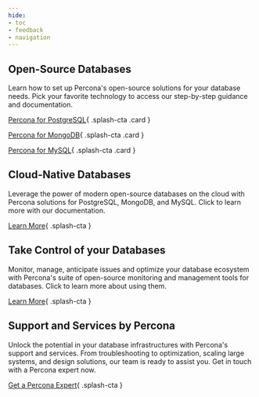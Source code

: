 ```yaml
---
hide:
- toc
- feedback
- navigation
---
```

<link rel="stylesheet" type="text/css" href="/css/landing.css" />
<main class="landing" markdown>
<section class="splash framed" markdown>

# Open-Source Databases

Learn how to set up Percona's open-source solutions for your database needs. Pick your favorite technology to access our step-by-step guidance and documentation.

[Percona for PostgreSQL](#){ .splash-cta .card }

[Percona for MongoDB](#){ .splash-cta .card }

[Percona for MySQL](#){ .splash-cta .card }

</section><section class="splash framed" markdown>

## Cloud-Native Databases

Leverage the power of modern open-source databases on the cloud with Percona solutions for PostgreSQL, MongoDB, and MySQL. Click to learn more with our documentation.

[Learn More](#){ .splash-cta }

</section><section class="splash framed" markdown>

## Take Control of your Databases

Monitor, manage, anticipate issues and optimize your database ecosystem with Percona's suite of open-source monitoring and management tools for databases. Click to learn more about using them.

[Learn More](#){ .splash-cta }

</section><section class="splash" markdown>

## Support and Services by Percona

Unlock the potential in your database infrastructures with Percona's support and services. From troubleshooting to optimization, scaling large systems, and design solutions, our team is ready to assist you. Get in touch with a Percona expert now.

[Get a Percona Expert](#){ .splash-cta }

</section>
</main>
